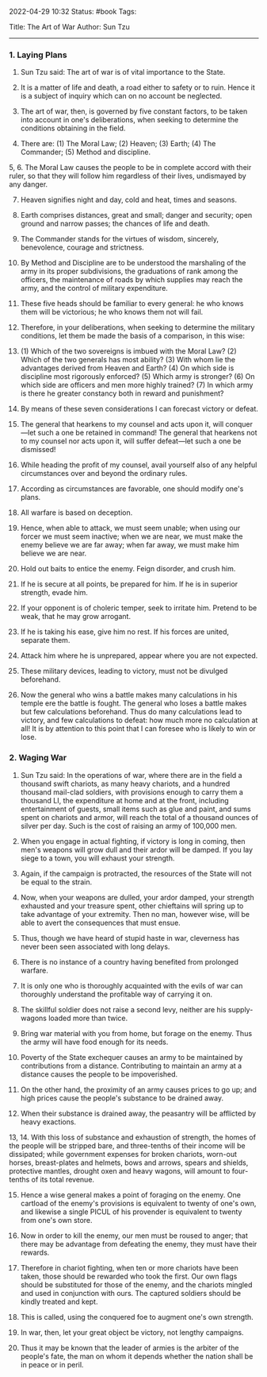 2022-04-29 10:32
Status: #book
Tags: 

Title: The Art of War
Author: Sun Tzu

---
### 1. Laying Plans
1. Sun Tzu said: The art of war is of vital importance to the State.

2. It is a matter of life and death, a road either to safety or to ruin. Hence it is a subject of inquiry which can on no account be neglected.

3. The art of war, then, is governed by five constant factors, to be taken into account in one's deliberations, when seeking to determine the conditions obtaining in the field.

4. There are: (1) The Moral Law; (2) Heaven; (3) Earth; (4) The Commander; (5) Method and discipline.

5, 6. The Moral Law causes the people to be in complete accord with their ruler,  so that they will follow him regardless of their lives, undismayed by any danger.

7. Heaven signifies night and day, cold and heat, times and seasons.

8. Earth comprises distances, great and small; danger and security; open ground and narrow passes; the chances of life and death.

9. The Commander stands for the virtues of wisdom, sincerely, benevolence, courage and strictness.

10. By Method and Discipline are to be understood the marshaling of the army in its proper subdivisions, the graduations of rank among the officers, the maintenance of roads by which supplies may reach the army, and the control of military expenditure.

11. These five heads should be familiar to every general: he who knows them will be victorious; he who knows them not will fail.

12. Therefore, in your deliberations, when seeking to determine the military conditions, let them be made the basis of a comparison, in this wise:

13. (1) Which of the two sovereigns is imbued with the Moral Law?
    (2) Which of the two generals has most ability?
    (3) With whom lie the advantages derived from Heaven and Earth?
    (4) On which side is discipline most rigorously enforced?
    (5) Which army is stronger?
    (6) On which side are officers and men more highly trained?
    (7) In which army is there he greater constancy both in reward and punishment?

14. By means of these seven considerations I can forecast victory or defeat.

15. The general that hearkens to my counsel and acts upon it, will conquer—let such a one be retained in command! The general that hearkens not to my counsel nor acts upon it, will suffer defeat—let such a one be dismissed!

16. While heading the profit of my counsel, avail yourself also of any helpful circumstances over and beyond the ordinary rules.

17. According as circumstances are favorable, one should modify one's plans.

18. All warfare is based on deception.

19. Hence, when able to attack, we must seem unable; when using our forcer we must seem inactive; when we are near, we must make the enemy believe we are far away; when far away, we must make him believe we are near.

20. Hold out baits to entice the enemy. Feign disorder, and crush him.

21. If he is secure at all points, be prepared for him. If he is in superior strength, evade him.

22. If your opponent is of choleric temper, seek to irritate him. Pretend to be weak, that he may grow arrogant.

23. If he is taking his ease, give him no rest. If his forces are united, separate them.

24. Attack him where he is unprepared, appear where you are not expected.

25. These military devices, leading to victory, must not be divulged beforehand.

26. Now the general who wins a battle makes many calculations in his temple ere the battle is fought. The general who loses a battle makes but  few calculations beforehand. Thus do many calculations lead to victory, and few calculations to defeat: how much more no calculation at all! It is by attention to this point that I can foresee who is likely to win or lose.


### 2. Waging War
1. Sun Tzu said: In the operations of war, where there are in the field a thousand swift chariots, as many heavy chariots, and a hundred thousand mail-clad soldiers, with provisions enough to carry them a thousand LI, the expenditure at home and at the front, including entertainment of guests, small items such as glue and paint, and sums spent on chariots and armor, will reach the total of a thousand ounces of silver per day. Such is the cost of raising an army of 100,000 men.

2. When you engage in actual fighting, if victory is long in coming, then men's weapons will grow dull and their ardor will be damped. If you lay siege to a town, you will exhaust your strength.

3. Again, if the campaign is protracted, the resources of the State will not be equal to the strain.

4. Now, when your weapons are dulled, your ardor damped, your strength exhausted and your treasure spent, other chieftains will spring up to take advantage of your extremity. Then no man, however wise, will be able to avert the consequences that must ensue.

5. Thus, though we have heard of stupid haste in war, cleverness has never been seen associated with long delays.

6. There is no instance of a country having benefited from prolonged warfare.

7. It is only one who is thoroughly acquainted with the evils of war can thoroughly understand the profitable way of carrying it on.

8. The skillful soldier does not raise a second levy, neither are his supply-wagons loaded more than twice.

9. Bring war material with you from home, but forage on the enemy. Thus the army will have food enough for its needs.

10. Poverty of the State exchequer causes an army to be maintained by contributions from a distance. Contributing to maintain an army at a distance causes the people to be impoverished.

11. On the other hand, the proximity of an army causes prices to go up; and high prices cause the people's substance to be drained away.

12. When their substance is drained away, the peasantry will be afflicted by heavy exactions.

13, 14. With this loss of substance and exhaustion of strength, the homes of the people will be stripped bare, and three-tenths of their income will be dissipated; while government expenses for broken chariots, worn-out horses, breast-plates and helmets, bows and arrows, spears and shields, protective mantles, drought oxen and heavy wagons, will amount to four-tenths of its total revenue.

15. Hence a wise general makes a point of foraging on the enemy. One cartload of the enemy's provisions is equivalent to twenty of one's own, and likewise a single PICUL of his provender is equivalent to twenty from one's own store.

16. Now in order to kill the enemy, our men must be roused to anger; that there may be advantage from defeating the enemy, they must have their rewards.

17. Therefore in chariot fighting, when ten or more chariots have been taken, those should be rewarded who took the first. Our own flags should be substituted for those of the enemy, and the chariots mingled and used in conjunction with ours. The captured soldiers should be kindly treated and kept.

18. This is called, using the conquered foe to augment one's own strength.

19. In war, then, let your great object be victory, not lengthy campaigns.

20. Thus it may be known that the leader of armies is the arbiter of the people's fate, the man on whom it depends whether the nation shall be in peace or in peril.
